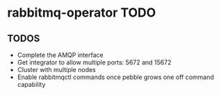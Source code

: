 # rabbitmq-operator TODO

## TODOS

* Complete the AMQP interface
* Get integrator to allow multiple ports: 5672 and 15672
* Cluster with multiple nodes
* Enable rabbitmqctl commands once pebble grows one off command capability
